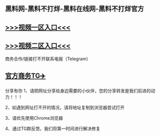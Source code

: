 黑料网-黑料不打烊-黑料在线网-黑料不打烊官方
---
[>>>视频一区入口<<<](https://chigua999.github.io/)
----
[>>>视频二区入口<<<](https://chigua999.github.io/)
----
商务合作/链接打不开联系电报（Telegram）

[官方商务TG✈️](https://t.me/kan9288/)
---
分享有你
1、请把网址分享给身边需要的小伙伴，您的分享转发是我们前进的动力！！！

2、如遇到网址打不开的情况，请将地址复制到浏览器尝试打开

3、请优先使用Chrome浏览器

4、通过TG群反馈，我们将第一时间进行解决修复

